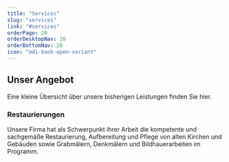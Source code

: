 ```yaml
---
title: "Services"
slug: "services"
link: "#services"
orderPage: 20
orderDesktopNav: 20
orderBottomNav: 20
icon: "mdi-book-open-variant"
---
```


<div class="container pt-md-8">

## Unser Angebot

Eine kleine Übersicht über unsere bisherigen Leistungen finden Sie hier.

<Service :img="{src: 'restaurierungen.webp'}">

### Restaurierungen

Unsere Firma hat als Schwerpunkt ihrer Arbeit die kompetente und sachgemäße Restaurierung, Aufbereitung und Pflege von alten Kirchen und Gebäuden sowie Grabmälern, Denkmälern und Bildhauerarbeiten im Programm.

</Service>

</div>
